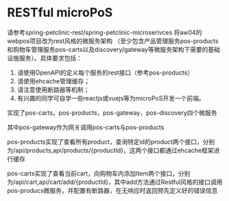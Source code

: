 # RESTful microPoS 


请参考spring-petclinic-rest/spring-petclinic-microserivces 将aw04的webpos项目改为rest风格的微服务架构
（至少包含产品管理服务pos-products和购物车管理服务pos-carts以及discovery/gateway等微服务架构下需要的基础设施服务）。具体要求包括：

1. 请使用OpenAPI的定义每个服务的rest接口（参考pos-products）
2. 请使用ehcache管理缓存；
3. 请注意使用断路器等机制；
4. 有兴趣的同学可自学一些reactjs或vuejs等为microPoS开发一个前端。

实现了pos-carts，pos-products，pos-gateway，pos-discovery四个微服务

其中pos-gateway作为网关调用pos-carts与pos-products

pos-products实现了查看所有product，查询特定id的product两个接口，分别为/api/products,api/products/{productId}，这两个接口都通过ehcache框架进行缓存

pos-carts实现了查看当前cart，向购物车内添加Item两个接口，分别为/api/cart,api/cart/add/{productId}，其中add方法通过Restful风格的接口调用pos-producs微服务，并配置有断路器，在无响应时返回预先定义好的错误信息

